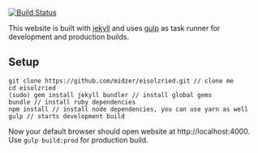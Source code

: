 [![Build Status](https://travis-ci.org/midzer/eisolzried.svg?branch=master)](https://travis-ci.org/midzer/eisolzried)

This website is built with [jekyll](http://jekyllrb.com) and uses [gulp](https://gulpjs.com/) as task runner for development and production builds.

## Setup
```
git clone https://github.com/midzer/eisolzried.git // clone me
cd eisolzried
(sudo) gem install jekyll bundler // install global gems
bundle // install ruby dependencies
npm install // install node dependencies, you can use yarn as well
gulp // starts development build
```

Now your default browser should open website at http://localhost:4000. Use `gulp build:prod` for production build.
